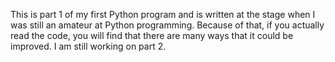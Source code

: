 This is part 1 of my first Python program and is written at the stage when I was still an amateur at Python programming. Because of that, if you actually read the code, you will find that there are many ways that it could be improved. I am still working on part 2.

